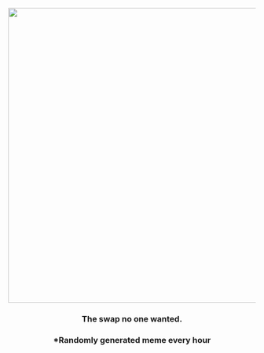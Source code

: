 <p align="center">
        <img src="https://i.redd.it/ob0fe85jdlq91.png" width="600" height="600">
        </p>
        <h3 align="center">The swap no one wanted.</h3>
        <h3 align="center">*Randomly generated meme every hour</h3>
    